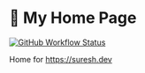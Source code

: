# :herb: My Home Page

[![GitHub Workflow Status][gha_badge]][gha_url]

Home for https://suresh.dev


[gha_url]: https://github.com/sureshg/sureshg.github.io/actions/workflows/build-docs.yml

[gha_badge]: https://img.shields.io/github/actions/workflow/status/sureshg/sureshg.github.io/build-docs.yml?branch=main&color=green&label=Build&logo=Github-Actions&logoColor=green